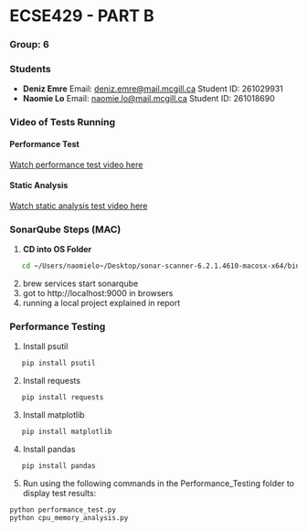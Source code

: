 # ECSE429 - PART B

### Group: 6

### Students

- **Deniz Emre**
  Email: deniz.emre@mail.mcgill.ca
  Student ID: 261029931
- **Naomie Lo**
  Email: naomie.lo@mail.mcgill.ca
  Student ID: 261018690

### Video of Tests Running

#### Performance Test

[Watch performance test video here](https://drive.google.com/file/d/1KmXYsQmA132BbuFMT0AWuFWZCH6-_DgO/view?usp=sharing)

#### Static Analysis

[Watch static analysis test video here](https://drive.google.com/file/d/1SOUsaYedDpKGR9FLof1zvqZF3y8ufXee/view?usp=sharing)

### SonarQube Steps (MAC)

1. **CD into OS Folder**

```bash
   cd ~/Users/naomielo~/Desktop/sonar-scanner-6.2.1.4610-macosx-x64/bin/thingifier-1.5.5
```

2. brew services start sonarqube
3. got to http://localhost:9000 in browsers
4. running a local project explained in report

### Performance Testing

1. Install psutil

```bash
   pip install psutil
```

2. Install requests

```bash
   pip install requests
```

3. Install matplotlib

```bash
   pip install matplotlib
```

4. Install pandas

```bash
   pip install pandas
```

5. Run using the following commands in the Performance_Testing folder to display test results:

```
python performance_test.py
python cpu_memory_analysis.py
```
